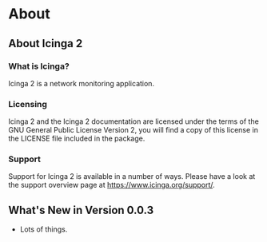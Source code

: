 # About

## About Icinga 2

### What is Icinga?

Icinga 2 is a network monitoring application.

### Licensing

Icinga 2 and the Icinga 2 documentation are licensed under the terms of the GNU
General Public License Version 2, you will find a copy of this license in the
LICENSE file included in the package.

### Support

Support for Icinga 2 is available in a number of ways. Please have a look at
the support overview page at https://www.icinga.org/support/.

## What's New in Version 0.0.3

* Lots of things.